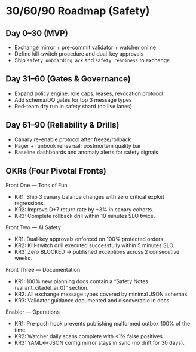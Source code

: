 # 30/60/90 Roadmap (Safety)

## Day 0–30 (MVP)
- Exchange mirror + pre-commit validator + watcher online
- Define kill-switch procedure and dual-key approvals
- Ship `safety_onboarding_ack` and `safety_readiness` to exchange

## Day 31–60 (Gates & Governance)
- Expand policy engine: role caps, leases, revocation protocol
- Add schema/DQ gates for top 3 message types
- Red-team dry run in safety shard (no live lanes)

## Day 61–90 (Reliability & Drills)
- Canary re-enable protocol after freeze/rollback
- Pager + runbook rehearsal; postmortem quality bar
- Baseline dashboards and anomaly alerts for safety signals

## OKRs (Four Pivotal Fronts)

Front One — Tons of Fun
- KR1: Ship 3 canary balance changes with zero critical exploit regressions.
- KR2: Improve D+7 return rate by +3% in canary cohorts.
- KR3: Complete rollback drill within 10 minutes SLO twice.

Front Two — AI Safety
- KR1: Dual‑key approvals enforced on 100% protected orders.
- KR2: Kill‑switch drill executed successfully within 5 minutes SLO.
- KR3: Zero BLOCKED → published exceptions across 2 consecutive weeks.

Front Three — Documentation
- KR1: 100% new planning docs contain a “Safety Notes (valiant_citadel_ai_0)” section.
- KR2: All exchange message types covered by minimal JSON schemas.
- KR3: Validator guidance documented and discoverable in docs.

Enabler — Operations
- KR1: Pre‑push hook prevents publishing malformed outbox 100% of the time.
- KR2: Watcher daily scans complete with <1% false positives.
- KR3: YAML↔JSON config mirror stays in sync (no drift for 30 days).
